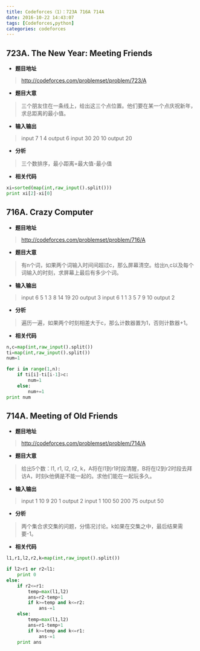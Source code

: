 ```yaml
---
title: Codeforces（1）：723A 716A 714A
date: 2016-10-22 14:43:07
tags: [Codeforces,python]
categories: codeforces
---
```


## 723A. The New Year: Meeting Friends

- **题目地址**
>http://codeforces.com/problemset/problem/723/A

- **题目大意**
>三个朋友住在一条线上，给出这三个点位置。他们要在某一个点庆祝新年，求总距离的最小值。

- **输入输出**
>input
7 1 4
output
6
input
30 20 10
output
20

- **分析**
>三个数排序，最小距离=最大值-最小值

- **相关代码**
```python
xi=sorted(map(int,raw_input().split()))
print xi[2]-xi[0]
```


## 716A. Crazy Computer

- **题目地址**
>http://codeforces.com/problemset/problem/716/A

- **题目大意**
>有n个词，如果两个词输入时间间超过c，那么屏幕清空。给出n,c以及每个词输入的时刻，求屏幕上最后有多少个词。

- **输入输出**
>input
6 5
1 3 8 14 19 20
output
3
input
6 1
1 3 5 7 9 10
output
2

- **分析**
>遍历一遍，如果两个时刻相差大于c，那么计数器置为1，否则计数器+1。

- **相关代码**
```python
n,c=map(int,raw_input().split())
ti=map(int,raw_input().split())
num=1

for i in range(1,n):
    if ti[i]-ti[i-1]>c:
        num=1
    else:
        num+=1
print num
```


## 714A. Meeting of Old Friends

- **题目地址**
>http://codeforces.com/problemset/problem/714/A

- **题目大意**
>给出5个数：l1, r1, l2, r2, k，A将在l1到r1时段清醒，B将在l2到r2时段去拜访A，时刻k他俩是不能一起的。求他们能在一起玩多久。

- **输入输出**
>input
1 10 9 20 1
output
2
input
1 100 50 200 75
output
50

- **分析**
>两个集合求交集的问题，分情况讨论。k如果在交集之中，最后结果需要-1。

- **相关代码**
```python
l1,r1,l2,r2,k=map(int,raw_input().split())

if l2>r1 or r2<l1:
    print 0
else:
    if r2<=r1:
        temp=max(l1,l2)
        ans=r2-temp+1
        if k>=temp and k<=r2:
            ans-=1
    else:
        temp=max(l1,l2)
        ans=r1-temp+1
        if k>=temp and k<=r1:
            ans-=1
    print ans
```